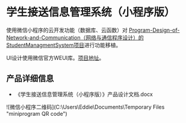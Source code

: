 # 学生接送信息管理系统（小程序版）

使用微信小程序的云开发功能（数据库、云函数）对 [Program-Design-of-Network-and-Communication（网络与通信程序设计）的StudentManagmentSystem项目](https://github.com/Eddie-He-090/Program-Design-of-Network-and-Communication/tree/master/StudentManagmentSystem)进行功能移植。

UI设计使用微信官方WEUI库。[项目地址](https://github.com/wechat-miniprogram/weui-miniprogram)。

## 产品详细信息

- 《学生接送信息管理系统（小程序版）》产品设计文档.docx

![微信小程序二维码](C:\Users\Eddie\Documents\Temporary Files "miniprogram QR code")